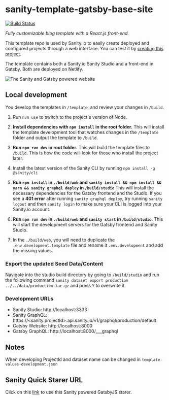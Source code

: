 # sanity-template-gatsby-base-site

[![Build Status](https://travis-ci.com/brentrobbins/sanity-template-gatsby-base-site.svg?branch=master)](https://travis-ci.com/brentrobbins/sanity-template-gatsby-base-site)

_Fully customizable blog template with a React.js front-end._

This template repo is used by Sanity.io to easily create deployed and configured projects through a web interface. You can test it by [creating this project](https://www.sanity.io/create?template=brentrobbins%2Fsanity-template-gatsby-base-site).

The template contains both a Sanity.io Sanity Studio and a front-end in Gatsby. Both are deployed on Netlify.


![The Sanity and Gatsby powered website](https://github.com/brentrobbins/sanity-template-gatsby-base-site/blob/master/assets/frontend.jpg?raw=true)

## Local development

You develop the templates in `/template`, and review your changes in `/build`.

1. Run `nvm use` to switch to the project's version of Node.

2. **Install dependencies with `npm install` in the root folder.** This will install the template development tool that watches changes in the `/template` folder and output the template to `/build`.

3. **Run `npm run dev` in root folder.** This will build the template files to `/build`. This is how the code will look for those who install the project later.

4. Install the latest version of the Sanity CLI by running `npm install -g @sanity/cli`

5. **Run `npm install` in `./build/web` and `sanity install && npm install && yarn && sanity graphql deploy` in `/build/studio`** This will install the necessary dependencies for the Gatsby frontend and the Studio. If you see a **401 error** after running `sanity graphql deploy`, try running `sanity logout` and then `sanity login` to make sure your CLI is logged into your Sanity.io account.

6. **Run `npm run dev` in `./build/web` and `sanity start` in `/build/studio`**. This will start the development servers for the Gatsby frontend and Sanity Studio.

7. In the `./build/web`, you will need to duplicate the `.env.development.template` file and rename it `.env.development` and add the missing values.
### Export the updated Seed Data/Content

Navigate into the studio build directory by going to `/build/studio` and run the following command `sanity dataset export production ../../data/production.tar.gz` and press `Y` to overwrite it.

### Development URLs

- Sanity Studio: http://localhost:3333
- Sanity GraphQL: https://<sanity.projectId>.api.sanity.io/v1/graphql/production/default
- Gatsby Website: http://localhost:8000
- Gatsby GraphQL: http://localhost:8000/___graphql

## Notes

When developing ProjectId and dataset name can be changed in `template-values-development.json`


## Sanity Quick Starer URL
Click on this [link](https://create.sanity.io/?template=brentrobbins%2Fsanity-template-gatsby-base-site) to use this Sanity powered GatsbyJS starer.
